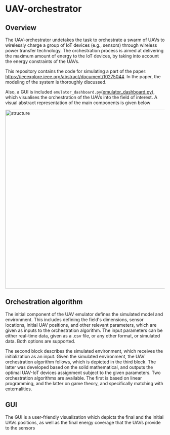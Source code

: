 # UAV-orchestrator
## Overview
The UAV-orchestrator undetakes the task to orchestrate a swarm of UAVs to wirelessly charge a group of IoT devices (e.g., sensors) through wireless power transfer technology. The orchestration process is aimed at delivering the maximum amount of energy to the IoT devices, by taking into account the energy constraints of the UAVs.

This repository contains the code for simulating a part of the paper: https://ieeexplore.ieee.org/abstract/document/10275044. In the paper, the modeling of the system is thoroughly discussed.

Also, a GUI is included `emulator_dashboard.py`([emulator_dashboard.py](https://github.com/wcipAUTH/UAV-orchestrator/blob/main/emulator_dashboard.py)), which visualises the orchestration of the UAVs into the field of interest. A visual abstract representation of the main components is given below

<img width="563" alt="structure" src="https://github.com/wcipAUTH/UAV-orchestrator/assets/148755699/f086612f-66e6-49e7-b658-450c0795b907">


## Orchestration algorithm


The initial component of the UAV emulator defines the simulated model and environment. This includes defining the field's dimensions, sensor locations, initial UAV positions, and other relevant parameters, which are given as inputs to the orchestration algorithm. The input parameters can be either real-time data, given as a .csv file, or any other format, or simulated data. Both options are supported.

The second block describes the simulated environment, which receives the initialization as an input. Given the simulated environment, the UAV orchestration algorithm follows, which is depicted in the third block. The latter was developed based on the solid mathematical, and outputs the optimal UAV-IoT devices assignment subject to the given parameters. Two orchestration algorithms are available. The first is based on linear programming, and the latter on game theory, and specifically matching with externalities.

## GUI
The GUI is a user-friendly visualization which depicts the final and the initial UAVs positions, as well as the final energy coverage that the UAVs provide to the sensors
